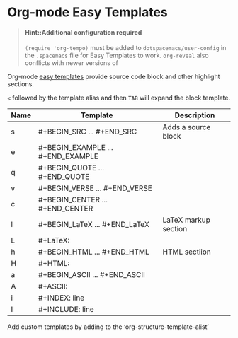 # Org-mode Easy Templates

> #### Hint::Additional configuration required
> `(require 'org-tempo)` must be added to `dotspacemacs/user-config` in the `.spacemacs` file for Easy Templates to work.  `org-reveal` also conflicts with newer versions of

Org-mode [easy templates](https://www.gnu.org/software/emacs/manual/html_node/org/Easy-templates.html) provide source code block and other highlight sections.

`<` followed by the template alias and then `TAB` will expand the block template.

| Name | Template                          | Description          |
| ---  | ---                               | ---                  |
| s    | #+BEGIN_SRC ... #+END_SRC         | Adds a source block  |
| e    | #+BEGIN_EXAMPLE ... #+END_EXAMPLE |                      |
| q    | #+BEGIN_QUOTE ... #+END_QUOTE     |                      |
| v    | #+BEGIN_VERSE ... #+END_VERSE     |                      |
| c    | #+BEGIN_CENTER ... #+END_CENTER   |                      |
| l    | #+BEGIN_LaTeX ... #+END_LaTeX     | LaTeX markup section |
| L    | #+LaTeX:                          |                      |
| h    | #+BEGIN_HTML ... #+END_HTML       | HTML sectiion        |
| H    | #+HTML:                           |                      |
| a    | #+BEGIN_ASCII ... #+END_ASCII     |                      |
| A    | #+ASCII:                          |                      |
| i    | #+INDEX: line                     |                      |
| I    | #+INCLUDE: line                   |                      |

Add custom templates by adding to the ‘org-structure-template-alist’
